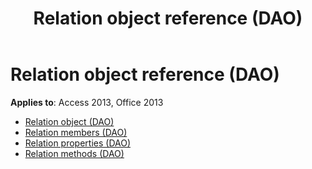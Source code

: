 ﻿---
title: Relation object reference (DAO)
TOCTitle: Relation Object
ms:assetid: 681098d1-53c1-4066-8680-44700c3ff72d
ms:mtpsurl: https://msdn.microsoft.com/library/Dn142315(v=office.15)
ms:contentKeyID: 52072793
ms.date: 09/18/2015
mtps_version: v=office.15
---

# Relation object reference (DAO)

**Applies to**: Access 2013, Office 2013

- [Relation object (DAO)](relation-object-dao.md)
- [Relation members (DAO)](relation-members-dao.md)
- [Relation properties (DAO)](relation-properties-dao.md)
- [Relation methods (DAO)](relation-methods-dao.md)

